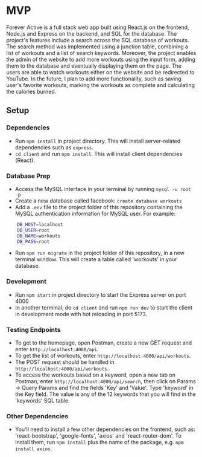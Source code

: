 # MVP

Forever Active is a full stack web app built using React.js on the frontend, Node.js and Express on the backend, and SQL for the database. 
The project's features include a search across the SQL database of workouts. The search method was implemented using a junction table, combining a list of workouts and a list of search keywords. Moreover, the project enables the admin of the website to add more workouts using the input form, adding them to the database and eventually displaying them on the page. 
The users are able to watch workouts either on the website and be redirected to YouTube. In the future, I plan to add more functionality, such as saving user's favorite workouts, marking the workouts as complete and calculating the calories burned. 

## Setup

### Dependencies

- Run `npm install` in project directory. This will install server-related dependencies such as `express`.
- `cd client` and run `npm install`. This will install client dependencies (React).

### Database Prep

- Access the MySQL interface in your terminal by running `mysql -u root -p`
- Create a new database called facebook: `create database workouts`
- Add a `.env` file to the project folder of this repository containing the MySQL authentication information for MySQL user. For example:

```bash
    DB_HOST=localhost
    DB_USER=root
    DB_NAME=workouts
    DB_PASS=root
```

- Run `npm run migrate` in the project folder of this repository, in a new terminal window. This will create a table called 'workouts' in your database.


### Development

- Run `npm start` in project directory to start the Express server on port 4000
- In another terminal, do `cd client` and run `npm run dev` to start the client in development mode with hot reloading in port 5173.

### Testing Endpoints

- To get to the homepage, open Postman, create a new GET request and enter `http://localhost:4000/api`.
- To get the list of workouts, enter `http://localhost:4000/api/workouts`.
- The POST request should be handled in `http://localhost:4000/api/workouts`.
- To access the workouts based on a keyword, open a new tab on Postman, enter `http://localhost:4000/api/search`, then click on Params -> Query Params and find the fields 'Key' and 'Value'. Type 'keyword' in the Key field. The value is any of the 12 keywords that you will find in the 'keywords' SQL table. 

### Other Dependencies

- You'll need to install a few other dependencies on the frontend, such as: 'react-bootstrap', 'google-fonts', 'axios' and 'react-router-dom'. To install them, run `npm install` plus the name of the package, e.g. `npm install axios`.
